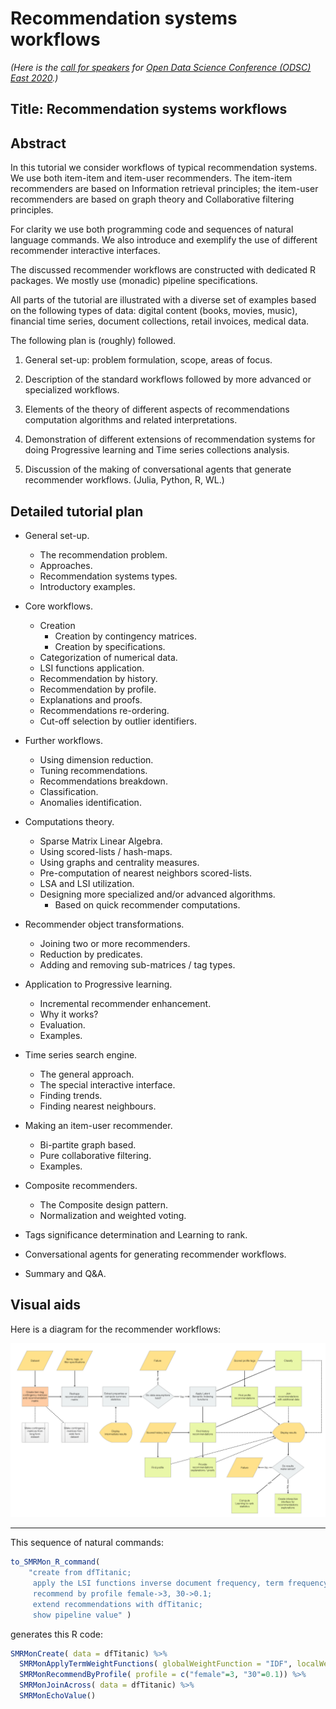 # Recommendation systems workflows

*(Here is the
[call for speakers](https://odsc.com/boston/call-for-speakers/) for
[Open Data Science Conference (ODSC) East 2020](https://odsc.com/boston/).)* 

## Title: Recommendation systems workflows

## Abstract

In this tutorial we consider workflows of typical recommendation systems.
We use both item-item and item-user recommenders. The item-item recommenders are 
based on Information retrieval principles; the item-user recommenders are based
on graph theory and Collaborative filtering principles.  

For clarity we use both programming code and sequences of natural language commands. 
We also introduce and exemplify the use of different recommender interactive interfaces.

The discussed recommender workflows are constructed with dedicated R packages. 
We mostly use (monadic) pipeline specifications.

All parts of the tutorial are illustrated with a diverse set of examples based on 
the following types of data: digital content (books, movies, music), 
financial time series, document collections, retail invoices, medical data.

The following plan is (roughly) followed.

1. General set-up: problem formulation, scope, areas of focus.

2. Description of the standard workflows followed by more advanced or 
specialized workflows. 

3. Elements of the theory of different aspects of recommendations computation
algorithms and related interpretations. 

4. Demonstration of different extensions of recommendation systems for doing
Progressive learning and Time series collections analysis.
 
5. Discussion of the making of conversational agents that generate recommender 
workflows. (Julia, Python, R, WL.)
 
## Detailed tutorial plan 

- General set-up.
   - The recommendation problem.
   - Approaches.
   - Recommendation systems types.
   - Introductory examples.

- Core workflows.
   - Creation
      - Creation by contingency matrices.
      - Creation by specifications.
   - Categorization of numerical data.
   - LSI functions application.
   - Recommendation by history.
   - Recommendation by profile.
   - Explanations and proofs.
   - Recommendations re-ordering.
   - Cut-off selection by outlier identifiers.
   
- Further workflows.
   - Using dimension reduction.
   - Tuning recommendations.
   - Recommendations breakdown.
   - Classification.
   - Anomalies identification.
   
- Computations theory.
   - Sparse Matrix Linear Algebra.
   - Using scored-lists / hash-maps.
   - Using graphs and centrality measures.
   - Pre-computation of nearest neighbors scored-lists. 
   - LSA and LSI utilization.
   - Designing more specialized and/or advanced algorithms.
     - Based on quick recommender computations.
   
- Recommender object transformations.
  - Joining two or more recommenders.
  - Reduction by predicates. 
  - Adding and removing sub-matrices / tag types.
  
- Application to Progressive learning.  
  - Incremental recommender enhancement.
  - Why it works?
  - Evaluation.
  - Examples.
  
- Time series search engine.
  - The general approach.
  - The special interactive interface.
  - Finding trends.
  - Finding nearest neighbours.
  
- Making an item-user recommender.
  - Bi-partite graph based.
  - Pure collaborative filtering.
  - Examples.
  
- Composite recommenders.
  - The Composite design pattern.
  - Normalization and weighted voting.
  
- Tags significance determination and Learning to rank. 

- Conversational agents for generating recommender workflows.

- Summary and Q&A.
  

## Visual aids

Here is a diagram for the recommender workflows:

![SMR-workflows](../../Part-2-Monadic-Workflows/Diagrams/A-monad-for-Sparse-Matrix-Recommender-workflows/SMR-workflows.jpeg)


---
 
This sequence of natural commands:

```r
to_SMRMon_R_command( 
    "create from dfTitanic; 
     apply the LSI functions inverse document frequency, term frequency, and cosine;
     recommend by profile female->3, 30->0.1; 
     extend recommendations with dfTitanic; 
     show pipeline value" )
```
generates this R code:

```r
SMRMonCreate( data = dfTitanic) %>%
  SMRMonApplyTermWeightFunctions( globalWeightFunction = "IDF", localWeightFunction = "TermFrequency", normalizerFunction = "Cosine") %>%
  SMRMonRecommendByProfile( profile = c("female"=3, "30"=0.1)) %>%
  SMRMonJoinAcross( data = dfTitanic) %>%
  SMRMonEchoValue()
```